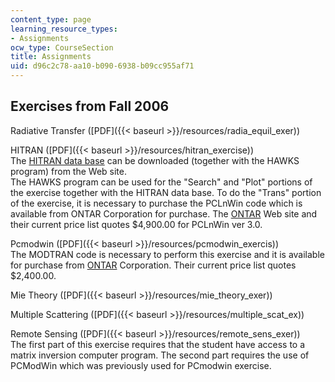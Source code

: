```yaml
---
content_type: page
learning_resource_types:
- Assignments
ocw_type: CourseSection
title: Assignments
uid: d96c2c78-aa10-b090-6938-b09cc955af71
---
```


Exercises from Fall 2006
------------------------

Radiative Transfer ([PDF]({{< baseurl >}}/resources/radia_equil_exer))

HITRAN ([PDF]({{< baseurl >}}/resources/hitran_exercise))  
The [HITRAN data base](http://cfa-www.harvard.edu/HITRAN/) can be downloaded (together with the HAWKS program) from the Web site.  
The HAWKS program can be used for the "Search" and "Plot" portions of the exercise together with the HITRAN data base. To do the "Trans" portion of the exercise, it is necessary to purchase the PCLnWin code which is available from ONTAR Corporation for purchase. The [ONTAR](http://www.ontar.com/) Web site and their current price list quotes $4,900.00 for PCLnWin ver 3.0.

Pcmodwin ([PDF]({{< baseurl >}}/resources/pcmodwin_exercis))  
The MODTRAN code is necessary to perform this exercise and it is available for purchase from [ONTAR](http://www.ontar.com/) Corporation. Their current price list quotes $2,400.00.

Mie Theory ([PDF]({{< baseurl >}}/resources/mie_theory_exer))

Multiple Scattering ([PDF]({{< baseurl >}}/resources/multiple_scat_ex))

Remote Sensing ([PDF]({{< baseurl >}}/resources/remote_sens_exer))  
The first part of this exercise requires that the student have access to a matrix inversion computer program. The second part requires the use of PCModWin which was previously used for PCmodwin exercise.